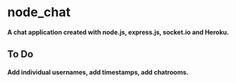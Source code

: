 # node_chat
#### A chat application created with node.js, express.js, socket.io and Heroku.

## To Do
#### Add individual usernames, add timestamps, add chatrooms.

